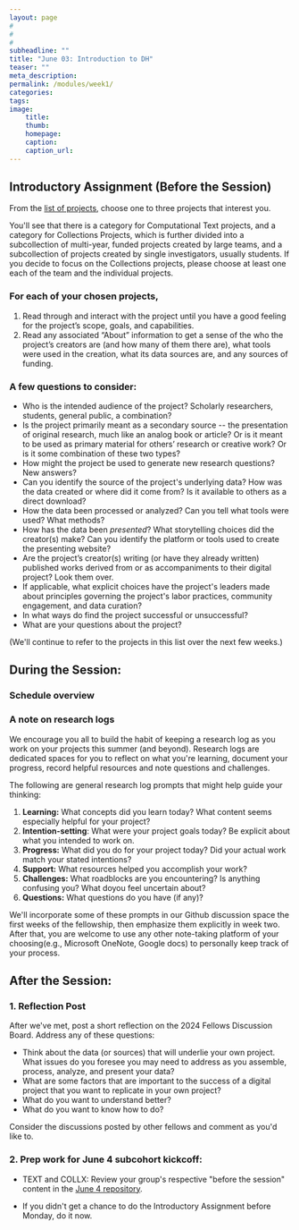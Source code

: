 ```yaml
---
layout: page
#
# 
#
subheadline: ""
title: "June 03: Introduction to DH"
teaser: ""
meta_description:
permalink: /modules/week1/
categories:
tags:
image:
    title: 
    thumb:
    homepage:
    caption:
    caption_url:
---
```

## Introductory Assignment (Before the Session)

From the [list of projects](https://github.com/cornell-colab/2024-SummerDH/blob/main/Workshops/June%2003%3A%20Introduction%20to%20DH/List%20of%20Projects.md), choose one to three projects that interest you.  
  
You'll see that there is a category for Computational Text projects, and a category for Collections Projects, which is further divided into a subcollection of multi-year, funded projects created by large teams, and a subcollection of projects created by single investigators, usually students. If you decide to focus on the Collections projects, please choose at least one each of the team and the individual projects.  

### For each of your chosen projects,
 
1. Read through and interact with the project until you have a good feeling for the project’s scope, goals, and capabilities.
2. Read any associated “About” information to get a sense of the who the project’s creators are (and how many of them there are), what tools were used in the creation, what its data sources are, and any sources of funding.

### A few questions to consider:
* Who is the intended audience of the project? Scholarly researchers, students, general public, a combination?  
* Is the project primarily meant as a secondary source -- the presentation of original research, much like an analog book or article? Or is it meant to be used as primary material for others’ research or creative work? Or is it some combination of these two types?  
* How might the project be used to generate new research questions? New answers? 
* Can you identify the source of the project's underlying data? How was the data created or where did it come from? Is it available to others as a direct download?
* How the data been processed or analyzed? Can you tell what tools were used? What methods?
* How has the data been *presented*? What storytelling choices did the creator(s) make? Can you identify the platform or tools used to create the presenting website?
* Are the project’s creator(s) writing (or have they already written) published works derived from or as accompaniments to their digital project? Look them over.
* If applicable, what explicit choices have the project's leaders made about principles governing the project's labor practices, community engagement, and data curation?  
* In what ways do find the project successful or unsuccessful?
* What are your questions about the project?

(We'll continue to refer to the projects in this list over the next few weeks.)

## During the Session:

### Schedule overview

### A note on research logs
We encourage you all to build the habit of keeping a research log as you work on your projects this summer (and beyond). Research logs are dedicated spaces for you to reflect on what you're learning, document your progress, record helpful resources and note questions and challenges. 

The following are general research log prompts that might help guide your thinking:
  1. **Learning:** What concepts did you learn today? What content seems especially helpful for your project?
  2. **Intention-setting**: What were your project goals today? Be explicit about what you intended to work on.
  3. **Progress:** What did you do for your project today? Did your actual work match your stated intentions?
  4. **Support:** What resources helped you accomplish your work?
  5. **Challenges:** What roadblocks are you encountering? Is anything confusing you? What doyou feel uncertain about?
  6. **Questions:** What questions do you have (if any)?
 
  We'll incorporate some of these prompts in our Github discussion space the first weeks of the fellowship, then emphasize them explicitly in week two. After that, you are welcome to use any other note-taking platform of your choosing(e.g., Microsoft OneNote, Google docs) to personally keep track of your process.

## After the Session: 

### 1. Reflection Post

After we've met, post a short reflection on the 2024 Fellows Discussion Board. Address any of these questions:  

* Think about the data (or sources) that will underlie your own project. What issues do you foresee you may need to address as you assemble, process, analyze, and present your data?
* What are some factors that are important to the success of a digital project that you want to replicate in your own project?  
* What do you want to understand better?  
* What do you want to know how to do? 

Consider the discussions posted by other fellows and comment as you'd like to.


### 2. Prep work for June 4 subcohort kickcoff:
* TEXT and COLLX: Review your group's respective "before the session" content in the [June 4 repository]((https://github.com/cornell-colab/2024-SummerDH/tree/main/Workshops/June%2004)).

* If you didn't get a chance to do the Introductory Assignment before Monday, do it now.

